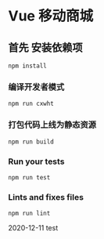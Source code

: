 # Vue 移动商城

## 首先 安装依赖项
```
npm install
```

### 编译开发者模式

`npm run cxwht`

### 打包代码上线为静态资源
`npm run build`

### Run your tests
`npm run test`

### Lints and fixes files
`npm run lint`


2020-12-11 test